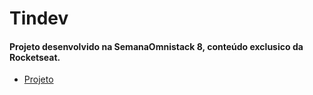 # Tindev

#### Projeto desenvolvido na SemanaOmnistack 8, conteúdo exclusico da Rocketseat.

- [Projeto](https://github.com/matheusf31/Tindev/tree/master/projeto)
